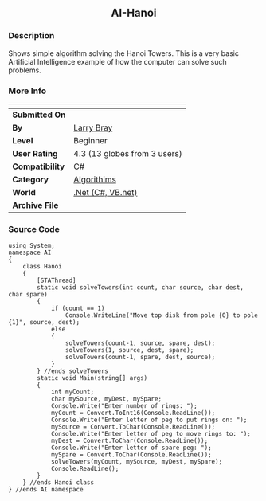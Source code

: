 ﻿<div align="center">

## AI\-Hanoi


</div>

### Description

Shows simple algorithm solving the Hanoi Towers. This is a very basic Artificial Intelligence example of how the computer can solve such problems.
 
### More Info
 


<span>             |<span>
---                |---
**Submitted On**   |
**By**             |[Larry Bray](https://github.com/Planet-Source-Code/PSCIndex/blob/master/ByAuthor/larry-bray.md)
**Level**          |Beginner
**User Rating**    |4.3 (13 globes from 3 users)
**Compatibility**  |C\#
**Category**       |[Algorithims](https://github.com/Planet-Source-Code/PSCIndex/blob/master/ByCategory/algorithims__10-29.md)
**World**          |[\.Net \(C\#, VB\.net\)](https://github.com/Planet-Source-Code/PSCIndex/blob/master/ByWorld/net-c-vb-net.md)
**Archive File**   |[](https://github.com/Planet-Source-Code/larry-bray-ai-hanoi__10-3632/archive/master.zip)





### Source Code

```
using System;
namespace AI
{
	class Hanoi
	{
		[STAThread]
		static void solveTowers(int count, char source, char dest, char spare)
		{
			if (count == 1)
				Console.WriteLine("Move top disk from pole {0} to pole {1}", source, dest);
			else
			{
				solveTowers(count-1, source, spare, dest);
				solveTowers(1, source, dest, spare);
				solveTowers(count-1, spare, dest, source);
			}
		} //ends solveTowers
		static void Main(string[] args)
		{
			int myCount;
			char mySource, myDest, mySpare;
			Console.Write("Enter number of rings: ");
			myCount = Convert.ToInt16(Console.ReadLine());
			Console.Write("Enter letter of peg to put rings on: ");
			mySource = Convert.ToChar(Console.ReadLine());
			Console.Write("Enter letter of peg to move rings to: ");
			myDest = Convert.ToChar(Console.ReadLine());
			Console.Write("Enter letter of spare peg: ");
			mySpare = Convert.ToChar(Console.ReadLine());
			solveTowers(myCount, mySource, myDest, mySpare);
			Console.ReadLine();
		}
	} //ends Hanoi class
} //ends AI namespace
```

